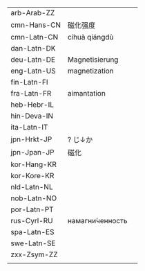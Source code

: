 | | | |
|-|-|-|
| arb-Arab-ZZ |  |  |
| cmn-Hans-CN | 磁化强度 |  |
| cmn-Latn-CN | cíhuà qiángdù |  |
| dan-Latn-DK |  |  |
| deu-Latn-DE | Magnetisierung |  |
| eng-Latn-US | magnetization |  |
| fin-Latn-FI |  |  |
| fra-Latn-FR | aimantation |  |
| heb-Hebr-IL |  |  |
| hin-Deva-IN |  |  |
| ita-Latn-IT |  |  |
| jpn-Hrkt-JP | ? じ↓か |  |
| jpn-Jpan-JP | 磁化 |  |
| kor-Hang-KR |  |  |
| kor-Kore-KR |  |  |
| nld-Latn-NL |  |  |
| nob-Latn-NO |  |  |
| por-Latn-PT |  |  |
| rus-Cyrl-RU | намагни́ченность |  |
| spa-Latn-ES |  |  |
| swe-Latn-SE |  |  |
| zxx-Zsym-ZZ |  |  |
|  |  |  |
